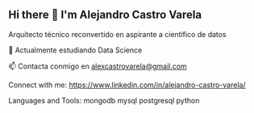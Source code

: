 ## Hi there 👋 I'm Alejandro Castro Varela

Arquitecto técnico reconvertido en aspirante a científico de datos

🌱 Actualmente estudiando Data Science

📫 Contacta conmigo en alexcastrovarela@gmail.com

Connect with me:
https://www.linkedin.com/in/alejandro-castro-varela/

Languages and Tools:
mongodb mysql postgresql python

